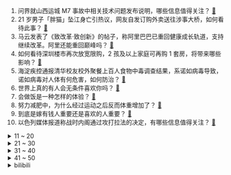 1. 问界就山西运城 M7 事故中相关技术问题发布说明，哪些信息值得关注？ [:link:](https://www.zhihu.com/question/655131747)
2. 21 岁男子「胖猫」坠江身亡引热议，网友自发订购外卖送往涉事大桥，如何看待此事？ [:link:](https://www.zhihu.com/question/654924742)
3. 马云发表了《致改革·致创新》的帖子，称阿里巴巴已重回健康成长轨道，支持继续改革。阿里还能重回巅峰吗？ [:link:](https://www.zhihu.com/question/652530940)
4. 如何看待深圳楼市再次放宽限购，2 孩及以上家庭可再购 1 套房，将带来哪些影响？ [:link:](https://www.zhihu.com/question/655161019)
5. 海淀疾控通报清华校友校外聚餐上百人食物中毒调查结果，系诺如病毒导致，诺如病毒对人体有何危害，如何防治？ [:link:](https://www.zhihu.com/question/655172770)
6. 世界上真的有人会无条件喜欢你吗？ [:link:](https://www.zhihu.com/question/654424647)
7. 会做饭是一种怎样的体验？ [:link:](https://www.zhihu.com/question/31179453)
8. 努力减肥中，为什么经过运动之后反而体重增加了？ [:link:](https://www.zhihu.com/question/653132951)
9. 到底是嫁有钱人重要还是喜欢的人重要？ [:link:](https://www.zhihu.com/question/642105163)
10. 以色列媒体报道称战时内阁通过攻打拉法的决定，有哪些信息值得关注？ [:link:](https://www.zhihu.com/question/655152661)
<details>
<summary>11 ~ 20</summary>

11. 埃及为什么宁可挤在尼罗河三角洲也不开发沙漠? [:link:](https://www.zhihu.com/question/654692857)
12. 特朗普竞选团队被曝考虑加入 TikTok，对此如何评价？后续将如何发展？ [:link:](https://www.zhihu.com/question/655139351)
13. 《中国人力资本报告 2023》显示，由于教育程度普遍提高，城镇的教育回报率呈下降趋势，将带来哪些影响？ [:link:](https://www.zhihu.com/question/655096160)
14. 淘宝疑出现 BUG，有用户账户收到免单短信后账户凭空多出 51 块钱，如何看待此事？ [:link:](https://www.zhihu.com/question/655128894)
15. 用一个词形容你理想中的爱情？ [:link:](https://www.zhihu.com/question/652985185)
16. 下雨天，你最喜欢做什么呢？ [:link:](https://www.zhihu.com/question/654933398)
17. 网络作家要塑造这么多角色，不会精神分裂吗？ [:link:](https://www.zhihu.com/question/655053849)
18. 如何看待年轻人整顿职场？ [:link:](https://www.zhihu.com/question/654715640)
19. 你读过哪些充满智慧的句子？ [:link:](https://www.zhihu.com/question/655071387)
20. 被时代淘汰的水果有哪些？ [:link:](https://www.zhihu.com/question/646904142)
</details>
<details>
<summary>21 ~ 30</summary>

21. 如何评价飞卢大神大年“狂更猫”的网文写作课程？ [:link:](https://www.zhihu.com/question/654714286)
22. 日本宣布造出世界首个 6G 设备，每秒可传输 5 部高清电影，比 5G 快 20 倍，具体情况如何？ [:link:](https://www.zhihu.com/question/655121874)
23. WTT沙特大满贯2024王曼昱1-3不敌印度选手巴特拉，按规则扣除3000分，还有机会上奥运单打吗？ [:link:](https://www.zhihu.com/question/655160220)
24. 野王身边有很多辅助，怎么样才能让他记住我？ [:link:](https://www.zhihu.com/question/414920790)
25. 孩子该不该做家务？ [:link:](https://www.zhihu.com/question/654648134)
26. 节后上班第 1 天上热搜，本周将连上 6 天班，如何快速进入工作状态？ [:link:](https://www.zhihu.com/question/655103898)
27. 为什么业余跑者多是选择长跑而不是短跑？ [:link:](https://www.zhihu.com/question/654559299)
28. 真正努力了，就一定会成功吗？ [:link:](https://www.zhihu.com/question/651075491)
29. ML节奏后《尘白禁区》流水上涨，是否已经证明诱导其他游戏玩家群体极端化从而引流恰米的商业模式是成功的？ [:link:](https://www.zhihu.com/question/654949037)
30. Meiko 是不是 LPL 赛区第一人？ [:link:](https://www.zhihu.com/question/652943382)
</details>
<details>
<summary>31 ~ 40</summary>

31. 如何看待「相信后人的智慧」这句话？ [:link:](https://www.zhihu.com/question/540794192)
32. 什么是精简护肤？有哪些职场人必须的精简护肤好物？ [:link:](https://www.zhihu.com/question/653431256)
33. 八部门发文称「将重症医学医疗服务价格纳入动态调整机制中统筹考虑」，如何看待此举？有哪些值得关注的信息？ [:link:](https://www.zhihu.com/question/655140935)
34. 哈马斯宣布同意斡旋方提出的停火方案，以色列战时内阁决定继续在拉法行动，未来局势将如何走？ [:link:](https://www.zhihu.com/question/655202141)
35. 如何看待问界官方5月6日下午的详细回应？ [:link:](https://www.zhihu.com/question/655131756)
36. 有什么可以改善发质的方法吗？ [:link:](https://www.zhihu.com/question/648582011)
37. 去健身房运动与在家运动有何区别？ [:link:](https://www.zhihu.com/question/653795784)
38. 能分享一个你喜欢的句子吗？ [:link:](https://www.zhihu.com/question/655040664)
39. 如何看待 2024 年5月6日A股市场行情？ [:link:](https://www.zhihu.com/question/655106176)
40. 烈日炎炎，必须得防晒了，有什么效果好的防晒霜推荐? [:link:](https://www.zhihu.com/question/654040714)
</details>
<details>
<summary>41 ~ 50</summary>

41. 河大两年前一研究生论文曾指出大礼堂消防隐患，建议设专职保护部门，文物保护建筑应如何保证消防安全？ [:link:](https://www.zhihu.com/question/655053800)
42. 黄金价格回调，中国黄金市场迎来「五一」优惠活动，避险买黄金首饰应该怎么买？ [:link:](https://www.zhihu.com/question/654174000)
43. 23-24 赛季英超利物浦 4:2 热刺，热刺遭遇20年来首次英超四连败，如何评价这场比赛？ [:link:](https://www.zhihu.com/question/655068589)
44. 家里多点用水，水温忽冷忽热，有什么好用的热水器推荐？ [:link:](https://www.zhihu.com/question/652706492)
45. 为了吃你都做过哪些看似「疯狂」的事情？ [:link:](https://www.zhihu.com/question/653432327)
46. 有哪些香味治愈的个护好物曾让你获得生活的「松弛感」？ [:link:](https://www.zhihu.com/question/653431553)
47. 失联中国夫妻已从曼谷回国，其家人称夫妻俩突然主动联系帮忙买机票，目前已经顺利回家，哪些信息值得关注？ [:link:](https://www.zhihu.com/question/655097316)
48. 有什么令人细思极恐的真实案件？ [:link:](https://www.zhihu.com/question/334828112)
49. 《原神》中娜维娅的服饰是否过于华丽了？ [:link:](https://www.zhihu.com/question/655033505)
50. 最舒服的旅游出行方式是自驾吗？ [:link:](https://www.zhihu.com/question/654681282)
</details><details>
<summary>bilibili</summary>

</details>
